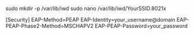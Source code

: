 sudo mkdir -p /var/lib/iwd
sudo nano /var/lib/iwd/YourSSID.8021x

[Security]
EAP-Method=PEAP
EAP-Identity=your_username@domain
EAP-PEAP-Phase2-Method=MSCHAPV2
EAP-PEAP-Password=your_password